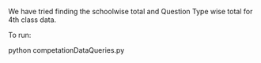 We have tried finding the schoolwise total and Question Type wise total for 4th class data. 



To run:

python competationDataQueries.py
